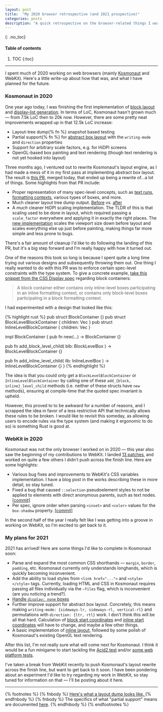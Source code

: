 ```yaml
---
layout: post
title:  "My 2020 browser retrospective (and 2021 prospective)"
categories: posts
description: "A quick retrospective on the browser-related things I worked on in 2020, and what I have planned for 2021."
---
```


{: .no_toc}
#### Table of contents
1. TOC
{:toc}

<hr style="margin-bottom: 15px;" />

I spent much of 2020 working on web browsers (mainly [Kosmonaut](https://github.com/twilco/kosmonaut) and WebKit).  Here's a little write-up about how that was, and what I have planned for
the future.

### Kosmonaut in 2020

One year ago today, I was finishing the first implementation of [block layout](https://github.com/twilco/kosmonaut/commit/f3041f0b7e986b7a0be26b34870489cfaeb3e830) and [display-list generation](https://github.com/twilco/kosmonaut/commit/fedf68029e4ad9ea8bf4b96611b8738a347402f2).  In terms of LoC, Kosmonaut hasn't grown much — from 7.5k LoC then to
20k now.  However, there are some pretty neat improvements wrapped up in that 12.5k LoC increase:

* Layout-tree dump{% fn %} snapshot based testing
* Partial support{% fn %} for [abstract box layout](https://drafts.csswg.org/css-writing-modes-4/#abstract-layout) with the `writing-mode` and `direction` properties
* Support for arbitrary scale factors, e.g. for HiDPI screens
* OpenGL-based box painting and text rendering (though text rendering is not yet hooked into layout)

Three months ago, I ventured out to rewrite Kosmonaut's layout engine, as I had made a mess of it in my first pass at
implementing abstract box layout.  The result is [this PR](https://github.com/twilco/kosmonaut/pull/14), merged today,
that ended up being a rewrite of...a lot of things.  Some highlights from that PR include:

* Proper representation of many spec-level concepts, such as [text runs](https://drafts.csswg.org/css-display/#text-run), [formatting contexts](https://drafts.csswg.org/css-display/#formatting-context), various types of boxes, and more.
* Much cleaner layout tree dump output.  [Before](https://github.com/twilco/kosmonaut/blob/a6b7138b2c95714af8ce3a446e2f4b40b2d67950/tests/layout/snapshots/lib__layout__tests__rainbow_divs_baseline.snap) vs. [after](https://github.com/twilco/kosmonaut/blob/82cf7ef53e67e0c33ea8812e486fe8d867a82da9/tests/layout/snapshots/lib__layout__tests__rainbow_divs_baseline.snap)
* A _much_ cleaner HiDPI scaling implementation.  The TLDR of this is that scaling used to be done in layout, which required passing a `scale_factor` everywhere and applying it in exactly the right places.  The [new implementation](https://github.com/twilco/kosmonaut/commit/15f76d68617bf3e846b8405d000b1b9e17dafd72) scales the viewport size down before layout and scales everything else up just before painting, making things far more simple and less prone to bugs.

There's a fair amount of cleanup I'd like to do following the landing of this PR, but it's a big step forward and
I'm really happy with how it turned out.

One of the reasons this took so long is because I spent quite a long time trying out various designs and subsequently
throwing them out.  One thing I really wanted to do with this PR was to enforce certain spec-level constraints with
the type system.  To give a concrete example, [take this snippet from the CSS Display spec](https://drafts.csswg.org/css-display/#block-container) regarding block containers:

> A block container either contains only inline-level boxes participating in an inline formatting context, or contains only block-level boxes participating in a block formatting context. 

I had experimented with a design that looked like this:

{% highlight rust %}
pub struct BlockContainer {}
pub struct BlockLevelBlockContainer {
   children: Vec<BlockLevelBox>
}
pub struct InlineLevelBlockContainer {
   children: Vec<InlineLevelBox>
}

impl BlockContainer {
   pub fn new(...) -> BlockContainer {}

   pub fn add_block_level_child(
      blb: BlockLevelBox
   ) -> BlockLevelBlockContainer {}

   pub fn add_inline_level_child(
      ilb: InlineLevelBox
   ) -> InlineLevelBlockContainer {}
}
{% endhighlight %}

The idea is that you could only get a `BlockLevelBlockContainer` or `InlineLevelBlockContainer` by calling one of
these `add_{block, inline}_level_child` methods (i.e. neither of these structs have `new` methods), ensuring at compile-time
that the quoted spec invariant is upheld.

However, this proved to to be awkward for a number of reasons, and I scrapped the idea in favor of a less restrictive API
that technically allows these rules to be broken.  I would like to revisit this someday, as allowing users to encode
rules via the type system (and making it ergonomic to do so) is something Rust is good at.

### WebKit in 2020

Kosmonaut was not the only browser I worked on in 2020 — this year also saw the beginning of my contributions to WebKit.
I landed [13 patches](https://github.com/WebKit/WebKit/search?q=author%3Atwilco&type=commits), and worked on quite a few
others I didn't push across the finish line.  Here are some highlights:

* Various bug fixes and improvements to WebKit's CSS variables implementation.  I have a blog post in the works describing these in more detail, so stay tuned.
* Fixed a bug that caused `::selection` pseudoelement styles to not be applied to elements with direct anonymous parents, such as text nodes. [[commit]](9d06f52c2c04b24605af1bb19eed43ad03a6d9c4)
* Per spec, ignore order when parsing `<inset>` and `<color>` values for the `box-shadow` property.  [[commit]](https://github.com/WebKit/WebKit/commit/b1876da3f1ce3bed2a8c779e5716927ce9d85438) 

In the second half of the year I really felt like I was getting into a groove in working on WebKit, so I'm excited to get
back to it.

### My plans for 2021

2021 has arrived!  Here are some things I'd like to complete in Kosmonaut soon:

* Parse and expand the most common CSS shorthands — `margin`, `border`, `padding`, etc.  Kosmonaut currently only understands longhands, which is quickly becoming inconvenient.
* Add the ability to load styles from `<link href="...">` and `<style></style>` tags.  Currently, loading HTML and CSS in Kosmonaut requires passing all files individually via the `—files` flag, which is inconvenient (are you noticing a trend?).
* [Handle `display: none` boxes](https://github.com/twilco/kosmonaut/blob/82cf7ef53e67e0c33ea8812e486fe8d867a82da9/src/layout/flow/block.rs#L358)
* Further improve support for abstract box layout. Concretely, this means making `writing-mode: {sideways-lr, sideways-rl, vertical-rl}` and permutations with `direction: {ltr, rtl}` work.  I don't think this will be all that hard.  Calculation of [block start coordinates](https://github.com/twilco/kosmonaut/blob/82cf7ef53e67e0c33ea8812e486fe8d867a82da9/src/layout/flow/block.rs#L528) and [inline start coordinates](https://github.com/twilco/kosmonaut/blob/82cf7ef53e67e0c33ea8812e486fe8d867a82da9/src/layout/flow/block.rs#L533) will have to change, and maybe a few other things.
* A basic implementation of [inline layout](https://drafts.csswg.org/css-inline-3/), followed by some polish of Kosmonaut's existing OpenGL text rendering.

After this list, I'm not really sure what will come next for Kosmonaut.  I think it would be a fun minigame to start tackling the [Acid2 test](https://en.wikipedia.org/wiki/Acid2) and/or [some web platform tests](https://github.com/web-platform-tests/wpt).

I've taken a break from WebKit recently to push Kosmonaut's layout rewrite across the finish line, but want to get back to it soon.  I have been pondering about an experiment I'd like to try regarding my work in WebKit, so stay tuned for information on that — I'll be posting about it here.

---

{% footnotes %}
   {% fnbody %}
<a href="https://github.com/twilco/kosmonaut/blob/82cf7ef53e67e0c33ea8812e486fe8d867a82da9/tests/layout/directional/snapshots/lib__layout__directional__ltr_vertical_lr_block_boxes_top_left_right_mbp_applied_physically.snap">Here's what a layout dump looks like. </a>
   {% endfnbody %}
   {% fnbody %}
The specifics of what "partial support" means are documented <a href="https://github.com/twilco/kosmonaut/blob/e50b640e467a630776a3a3c910839176da98f868/README.md#f1">here</a>.
   {% endfnbody %}
{% endfootnotes %}

